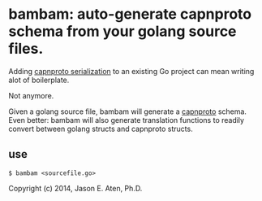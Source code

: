 bambam: auto-generate capnproto schema from your golang source files.
======

Adding [capnproto serialization](https://github.com/glycerine/go-capnproto) to an existing Go project can mean writing alot of boilerplate.

Not anymore.

Given a golang source file, bambam will generate a [capnproto](http://kentonv.github.io/capnproto/) schema. Even better: bambam will also generate translation functions to readily convert between golang structs and capnproto structs.

use
---

`$ bambam <sourcefile.go>`



Copyright (c) 2014, Jason E. Aten, Ph.D.

